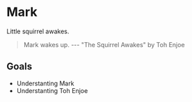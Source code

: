 # Mark

Little squirrel awakes.

> Mark wakes up.
> --- "The Squirrel Awakes" by Toh Enjoe

## Goals

* Understanting Mark
* Understanting Toh Enjoe
